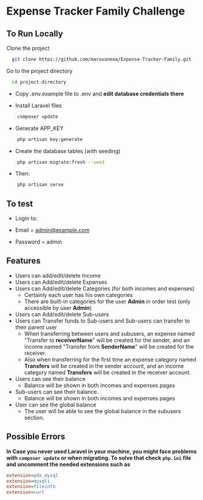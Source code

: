 # Expense Tracker Family Challenge

## To Run Locally

Clone the project

```bash
  git clone https://github.com/marouaneoa/Expense-Tracker-Family.git
```

Go to the project directory

```bash
  cd project-directory
```

- Copy .env.example file to .env and **edit database credentials there**

- Install Laravel files

```bash
    composer update
```

- Generate APP_KEY

```bash
    php artisan key:generate
```

- Create the database tables (with seeding)

```bash
    php artisan migrate:fresh --seed
```

- Then:

```bash
    php artisan serve
```

## To test

- Login to:

- Email = admin@example.com
- Password = admin

## Features

- Users can add/edit/delete Income
- Users can Add/edit/delete Expenses
- Users can Add/edit/delete Categories (for both incomes and expenses)
  - Certainly each user has his own categories
  - There are built-in categories for the user **Admin** in order test (only accessible by user **Admin**)
- Users can Add/edit/delete Sub-users
- Users can Transfer funds to Sub-users and Sub-users can transfer to their parent user
  - When transferring between users and subusers, an expense named "Transfer to **receiverName**" will be created for the sender, and an income named "Transfer from **SenderName**" will be created for the receiver.
  - Also when transferring for the first time an expense category named **Transfers** will be created in the sender account, and an income category named **Transfers** will be created in the receiver account.
- Users can see their balance
  - Balance will be shown in both incomes and expenses pages
- Sub-users can see their balance.
  - Balance will be shown in both incomes and expenses pages
- User can see the global balance
  - The user will be able to see the global balance in the subusers section.

## Possible Errors

**In Case you never used Laravel in your machine, you might face problems with ```composer update``` or when migrating. To solve that check ```php.ini``` file and uncomment the needed extensions such as**

```ini
extension=pdo_mysql
extension=mysqli
extension=fileinfo
extension=curl
```
